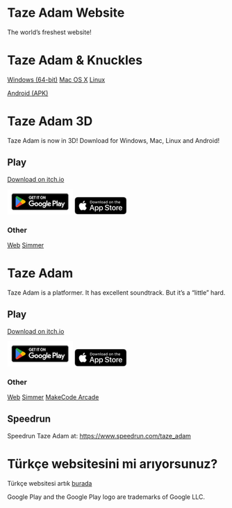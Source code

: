 # Taze Adam Website

The world’s freshest website!

# Taze Adam & Knuckles
[Windows (64-bit)](https://www.mediafire.com/file/2dqoztbevcbllfz/TAZEADAMandKnuckles.zip/file)
[Mac OS X](https://www.mediafire.com/file/952sckr3ouumb75/Taze_Adam_%2526KnucklesMac.zip/file)
[Linux](https://www.mediafire.com/file/952sckr3ouumb75/Taze_Adam_%2526KnucklesMac.zip/file)

[Android (APK)](https://www.mediafire.com/file/n6dm8pn60q2wmm1/AndroidAdamAndKnuckles.apk/file)

# Taze Adam 3D

Taze Adam is now in 3D! Download for Windows, Mac, Linux and Android!

## Play
[Download on itch.io](https://spacechuck.itch.io/taze-adam-3d)

[![Google Play](playstore.png)](https://play.google.com/store/apps/details?id=com.SpaceChuck.TAZEADAM3D)
[![App Store](appstore.png)](https://apps.apple.com/us/app/taze-adam-3d/id1662214935)

### Other
[Web](play/playtazeadam3d.md)
[Simmer](https://simmer.io/@SpaceChuck/taze-adam-3d)

# Taze Adam

Taze Adam is a platformer. It has excellent soundtrack. But it’s a “little” hard.

## Play

[Download on itch.io](https://spacechuck.itch.io/taze-adam)

[![Google Play](playstore.png)](https://play.google.com/store/apps/details?id=com.SpaceChuck.tazeadam)
[![App Store](appstore.png)](https://apps.apple.com/us/app/taze-adam/id1661545935)


### Other
[Web](play/tazeadam.md)
[Simmer](https://simmer.io/@SpaceChuck/taze-adam)
[MakeCode Arcade](https://makecode.com/_d0bbXA0cJJ5T)

## Speedrun

Speedrun Taze Adam at: https://www.speedrun.com/taze_adam

# Türkçe websitesini mi arıyorsunuz?
Türkçe websitesi artık [burada](https://spacechuck.github.io/taze-adam/indextr)


Google Play and the Google Play logo are trademarks of Google LLC.


